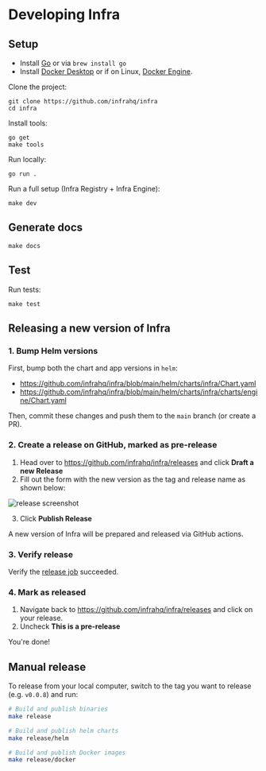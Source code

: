 # Developing Infra

## Setup

* Install [Go](https://golang.org/doc/install) or via `brew install go`
* Install [Docker Desktop](https://www.docker.com/products/docker-desktop) or if on Linux, [Docker Engine](https://docs.docker.com/engine/install/).

Clone the project:

```
git clone https://github.com/infrahq/infra
cd infra
```

Install tools:

```
go get
make tools
```

Run locally:

```
go run .
```

Run a full setup (Infra Registry + Infra Engine):

```
make dev
```

## Generate docs

```
make docs
```

## Test

Run tests:

```
make test
```

## Releasing a new version of Infra

### 1. Bump Helm versions

First, bump both the chart and app versions in `helm`:

* https://github.com/infrahq/infra/blob/main/helm/charts/infra/Chart.yaml
* https://github.com/infrahq/infra/blob/main/helm/charts/infra/charts/engine/Chart.yaml

Then, commit these changes and push them to the `main` branch (or create a PR).

### 2. Create a release on GitHub, marked as pre-release

1. Head over to https://github.com/infrahq/infra/releases and click **Draft a new Release**
2. Fill out the form with the new version as the tag and release name as shown below:

![release screenshot](https://user-images.githubusercontent.com/251292/124816016-00d32e00-df36-11eb-9b99-95b304195c75.png)

3. Click **Publish Release**

A new version of Infra will be prepared and released via GitHub actions.

### 3. Verify release

Verify the [release job](https://github.com/infrahq/infra/actions/workflows/release.yml) succeeded.

### 4. Mark as released

1. Navigate back to https://github.com/infrahq/infra/releases and click on your release.
2. Uncheck **This is a pre-release**

You're done!

## Manual release

To release from your local computer, switch to the tag you want to release (e.g. `v0.0.8`) and run:

```bash
# Build and publish binaries
make release

# Build and publish helm charts
make release/helm

# Build and publish Docker images
make release/docker
```
